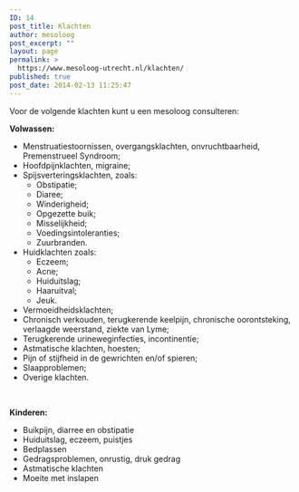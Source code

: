 ```yaml
---
ID: 14
post_title: Klachten
author: mesoloog
post_excerpt: ""
layout: page
permalink: >
  https://www.mesoloog-utrecht.nl/klachten/
published: true
post_date: 2014-02-13 11:25:47
---
```

Voor de volgende klachten kunt u een mesoloog consulteren:

<strong>Volwassen:</strong>
<ul>
 	<li>Menstruatiestoornissen, overgangsklachten, onvruchtbaarheid, Premenstrueel Syndroom;</li>
 	<li>Hoofdpijnklachten, migraine;</li>
 	<li>Spijsverteringsklachten, zoals:
<ul>
 	<li>Obstipatie;</li>
 	<li>Diaree;</li>
 	<li>Winderigheid;</li>
 	<li>Opgezette buik;</li>
 	<li>Misselijkheid;</li>
 	<li>Voedingsintoleranties;</li>
 	<li>Zuurbranden.</li>
</ul>
</li>
 	<li>Huidklachten zoals:
<ul>
 	<li>Eczeem;</li>
 	<li>Acne;</li>
 	<li>Huiduitslag;</li>
 	<li>Haaruitval;</li>
 	<li>Jeuk.</li>
</ul>
</li>
 	<li>Vermoeidheidsklachten;</li>
 	<li>Chronisch verkouden, terugkerende keelpijn, chronische oorontsteking, verlaagde weerstand, ziekte van Lyme;</li>
 	<li>Terugkerende urineweginfecties, incontinentie;</li>
 	<li>Astmatische klachten, hoesten;</li>
 	<li>Pijn of stijfheid in de gewrichten en/of spieren;</li>
 	<li>Slaapproblemen;</li>
 	<li>Overige klachten.</li>
</ul>
&nbsp;

<strong>Kinderen:</strong>
<ul>
 	<li>Buikpijn, diarree en obstipatie</li>
 	<li>Huiduitslag, eczeem, puistjes</li>
 	<li>Bedplassen</li>
 	<li>Gedragsproblemen, onrustig, druk gedrag</li>
 	<li>Astmatische klachten</li>
 	<li>Moeite met inslapen</li>
</ul>
